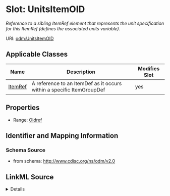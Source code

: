 # Slot: UnitsItemOID


_Reference to a sibling ItemRef element that represents the unit specification for this ItemRef (defines the associated units variable)._



URI: [odm:UnitsItemOID](http://www.cdisc.org/ns/odm/v2.0/UnitsItemOID)



<!-- no inheritance hierarchy -->




## Applicable Classes

| Name | Description | Modifies Slot |
| --- | --- | --- |
[ItemRef](ItemRef.md) | A reference to an ItemDef as it occurs within a specific ItemGroupDef |  yes  |







## Properties

* Range: [Oidref](Oidref.md)





## Identifier and Mapping Information







### Schema Source


* from schema: http://www.cdisc.org/ns/odm/v2.0




## LinkML Source

<details>
```yaml
name: UnitsItemOID
description: Reference to a sibling ItemRef element that represents the unit specification
  for this ItemRef (defines the associated units variable).
from_schema: http://www.cdisc.org/ns/odm/v2.0
rank: 1000
alias: UnitsItemOID
domain_of:
- ItemRef
range: oidref

```
</details>